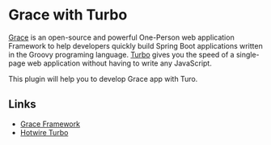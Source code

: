 # Grace with Turbo

[Grace](https://github.com/graceframework/grace-framework) is an open-source and powerful One-Person web application Framework to help developers quickly build Spring Boot applications written in the Groovy programing language. [Turbo](https://turbo.hotwired.dev) gives you the speed of a single-page web application without having to write any JavaScript.

This plugin will help you to develop Grace app with Turo.


## Links

- [Grace Framework](https://github.com/graceframework/grace-framework)
- [Hotwire Turbo](https://turbo.hotwired.dev)
